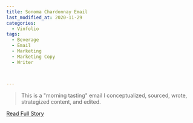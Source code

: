 ```yaml
---
title: Sonoma Chardonnay Email
last_modified_at: 2020-11-29
categories:
  - Vinfolio
tags:
  - Beverage
  - Email
  - Marketing
  - Marketing Copy
  - Writer



---
```


> This is a "morning tasting" email I conceptualized, sourced, wrote, strategized content, and edited.

<a href="http://links.vinfolio.com/e/evib?_t=414f72b8e11b4850bb66506e2c10eaa1&_m=d73a89f24c5144d38c09995095d313f5&_e=3mzKoe6wrwtFhS25Dppp-Fpg3dO98N4hsA49G7vNfpEIH8KDC_hs6XmcyxV1sX2TuNCNcg0GM2lKUyh0NB-8xZhk9IIXq1pDSyBOePnNNvwMI5bZaVRLm3jlds5f55nC" target="_blank">Read Full Story</a>
